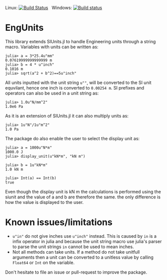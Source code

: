 Linux: [![Build Status](https://travis-ci.org/dhoegh/EngUnits.jl.svg?branch=master)](https://travis-ci.org/dhoegh/EngUnits.jl)
&nbsp;
Windows: [![Build status](https://ci.appveyor.com/api/projects/status/2wv5q6l7obp0y3k7?svg=true)](https://ci.appveyor.com/project/dhoegh/engunits-jl)
# EngUnits
This library extends SIUnits.jl to handle Engineering units through a string macro. Variables with units can be written as:
```
julia> a = 3*25.4u"mm"
0.07619999999999999 m
julia> b = 4 * u"inch"
0.1016 m
julia> sqrt(a^2 + b^2)==5u"inch"
```
All units inputted with the unit string `u""`, will be converted to the SI unit equvilant, hence one inch is converted to `0.00254 m`. SI prefixes and operators can also be used in a unit string as:
```
julia> 1.0u"N/mm^2"
1.0e6 Pa
```
As it is an extension of SIUnits.jl it can also multiply units as:
```
julia> 1u"N"/1u"m^2"
1.0 Pa
```
The package do also enable the user to select the display unit as:
```
julia> a = 1000u"N*m"
1000.0 J
julia> display_unit(u"kN*m", "kN m")

julia> b = 1u"kN*m"
1.0 kN m

julia> Int(a) == Int(b)
true
```
Even though the display unit is kN m the calculations is performed using the siunit and the value of a and b are therefore the same. the only difference is how the value is displayed to the user.

# Known issues/limitations
* `u"in"` do not give inches use `u"inch"` instead. This is caused by `in` is a infix operator in julia and because the unit string macro use julia's parser to parse the unit strings `in` cannot be used to mean inches.
* Not all methods can take units. If a method do not take unitfull arguments then a unit can be converted to a unitless value by calling `Float64` or `Int` on the variable.

Don't hesitate to file an issue or pull-request to improve the package.

